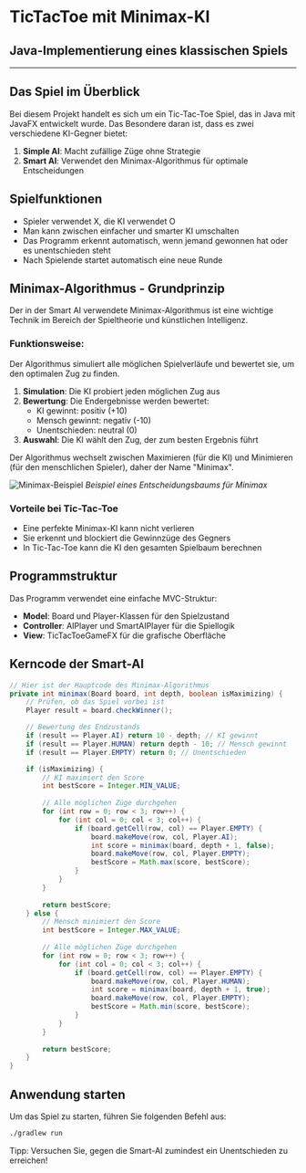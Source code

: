 # TicTacToe mit Minimax-KI
## Java-Implementierung eines klassischen Spiels

---

## Das Spiel im Überblick

Bei diesem Projekt handelt es sich um ein Tic-Tac-Toe Spiel, das in Java mit JavaFX entwickelt wurde. Das Besondere daran ist, dass es zwei verschiedene KI-Gegner bietet:

1. **Simple AI**: Macht zufällige Züge ohne Strategie
2. **Smart AI**: Verwendet den Minimax-Algorithmus für optimale Entscheidungen

## Spielfunktionen

- Spieler verwendet X, die KI verwendet O
- Man kann zwischen einfacher und smarter KI umschalten
- Das Programm erkennt automatisch, wenn jemand gewonnen hat oder es unentschieden steht
- Nach Spielende startet automatisch eine neue Runde

## Minimax-Algorithmus - Grundprinzip

Der in der Smart AI verwendete Minimax-Algorithmus ist eine wichtige Technik im Bereich der Spieltheorie und künstlichen Intelligenz.

### Funktionsweise:

Der Algorithmus simuliert alle möglichen Spielverläufe und bewertet sie, um den optimalen Zug zu finden.

1. **Simulation**: Die KI probiert jeden möglichen Zug aus
2. **Bewertung**: Die Endergebnisse werden bewertet:
   - KI gewinnt: positiv (+10)
   - Mensch gewinnt: negativ (-10)
   - Unentschieden: neutral (0)
3. **Auswahl**: Die KI wählt den Zug, der zum besten Ergebnis führt

Der Algorithmus wechselt zwischen Maximieren (für die KI) und Minimieren (für den menschlichen Spieler), daher der Name "Minimax".

![Minimax-Beispiel](https://miro.medium.com/v2/resize:fit:1400/1*XLoMaTyg3TmKEzQzFdxUeg.png)
*Beispiel eines Entscheidungsbaums für Minimax*

### Vorteile bei Tic-Tac-Toe

- Eine perfekte Minimax-KI kann nicht verlieren
- Sie erkennt und blockiert die Gewinnzüge des Gegners
- In Tic-Tac-Toe kann die KI den gesamten Spielbaum berechnen

## Programmstruktur

Das Programm verwendet eine einfache MVC-Struktur:

- **Model**: Board und Player-Klassen für den Spielzustand
- **Controller**: AIPlayer und SmartAIPlayer für die Spiellogik
- **View**: TicTacToeGameFX für die grafische Oberfläche

## Kerncode der Smart-AI

```java
// Hier ist der Hauptcode des Minimax-Algorithmus
private int minimax(Board board, int depth, boolean isMaximizing) {
    // Prüfen, ob das Spiel vorbei ist
    Player result = board.checkWinner();

    // Bewertung des Endzustands
    if (result == Player.AI) return 10 - depth; // KI gewinnt
    if (result == Player.HUMAN) return depth - 10; // Mensch gewinnt
    if (result == Player.EMPTY) return 0; // Unentschieden

    if (isMaximizing) {
        // KI maximiert den Score
        int bestScore = Integer.MIN_VALUE;
        
        // Alle möglichen Züge durchgehen
        for (int row = 0; row < 3; row++) {
            for (int col = 0; col < 3; col++) {
                if (board.getCell(row, col) == Player.EMPTY) {
                    board.makeMove(row, col, Player.AI);
                    int score = minimax(board, depth + 1, false);
                    board.makeMove(row, col, Player.EMPTY);
                    bestScore = Math.max(score, bestScore);
                }
            }
        }
        
        return bestScore;
    } else {
        // Mensch minimiert den Score
        int bestScore = Integer.MAX_VALUE;
        
        // Alle möglichen Züge durchgehen
        for (int row = 0; row < 3; row++) {
            for (int col = 0; col < 3; col++) {
                if (board.getCell(row, col) == Player.EMPTY) {
                    board.makeMove(row, col, Player.HUMAN);
                    int score = minimax(board, depth + 1, true);
                    board.makeMove(row, col, Player.EMPTY);
                    bestScore = Math.min(score, bestScore);
                }
            }
        }
        
        return bestScore;
    }
}
```

## Anwendung starten

Um das Spiel zu starten, führen Sie folgenden Befehl aus:

```bash
./gradlew run
```

Tipp: Versuchen Sie, gegen die Smart-AI zumindest ein Unentschieden zu erreichen!